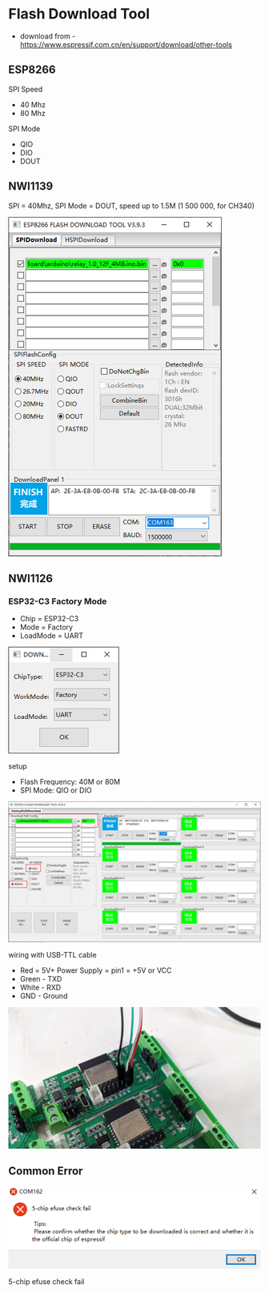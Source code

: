 
# Flash Download Tool

- download from - https://www.espressif.com.cn/en/support/download/other-tools


## ESP8266

SPI Speed 
- 40 Mhz
- 80 Mhz  

SPI Mode 
- QIO
- DIO
- DOUT




## NWI1139 

SPI = 40Mhz, SPI Mode = DOUT, speed up to 1.5M (1 500 000, for CH340)

![](11-51-17-17-04-2023.png)


## NWI1126 

### ESP32-C3 Factory Mode 

- Chip = ESP32-C3
- Mode = Factory
- LoadMode = UART


![](32-02-18-06-02-2023.png)

setup
- Flash Frequency: 40M or 80M 
- SPI Mode: QIO or DIO 


![](56-04-18-06-02-2023.png)

wiring with USB-TTL cable 
- Red = 5V+ Power Supply = pin1 = +5V or VCC
- Green - TXD
- White - RXD
- GND - Ground


![](36-05-18-06-02-2023.png)



## Common Error 

![](2023-12-14-14-46-50.png)

5-chip efuse check fail